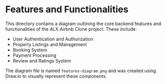 # Features and Functionalities

This directory contains a diagram outlining the core backend features and functionalities of the ALX Airbnb Clone project. These include:

- User Authentication and Authorization
- Property Listings and Management
- Booking System
- Payment Processing
- Review and Ratings System

The diagram file is named `features-diagram.png` and was created using Draw.io to visually represent these components.
